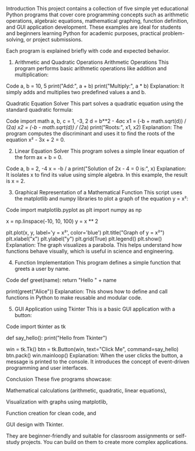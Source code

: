 Introduction
This project contains a collection of five simple yet educational Python programs that cover core programming concepts such as arithmetic operations, algebraic equations, mathematical graphing, function definition, and GUI application development. These examples are ideal for students and beginners learning Python for academic purposes, practical problem-solving, or project submissions.

Each program is explained briefly with code and expected behavior.

1. Arithmetic and Quadratic Operations
Arithmetic Operations
This program performs basic arithmetic operations like addition and multiplication:

Code
a, b = 10, 5
print("Add:", a + b)
print("Multiply:", a * b)
Explanation:
It simply adds and multiplies two predefined values a and b.

Quadratic Equation Solver
This part solves a quadratic equation using the standard quadratic formula:

Code
import math
a, b, c = 1, -3, 2
d = b**2 - 4*a*c
x1 = (-b + math.sqrt(d)) / (2*a)
x2 = (-b - math.sqrt(d)) / (2*a)
print("Roots:", x1, x2)
Explanation:
The program computes the discriminant and uses it to find the roots of the equation x² - 3x + 2 = 0.

2. Linear Equation Solver
This program solves a simple linear equation of the form ax + b = 0.

Code
a, b = 2, -4
x = -b / a
print("Solution of 2x - 4 = 0 is:", x)
Explanation:
It isolates x to find its value using simple algebra. In this example, the result is x = 2.

3. Graphical Representation of a Mathematical Function
This script uses the matplotlib and numpy libraries to plot a graph of the equation y = x²:

Code
import matplotlib.pyplot as plt
import numpy as np

x = np.linspace(-10, 10, 100)
y = x ** 2

plt.plot(x, y, label='y = x²', color='blue')
plt.title("Graph of y = x²")
plt.xlabel("x")
plt.ylabel("y")
plt.grid(True)
plt.legend()
plt.show()
Explanation:
The graph visualizes a parabola. This helps understand how functions behave visually, which is useful in science and engineering.

4. Function Implementation
This program defines a simple function that greets a user by name.

Code
def greet(name):
    return "Hello " + name

print(greet("Alice"))
Explanation:
This shows how to define and call functions in Python to make reusable and modular code.

5. GUI Application using Tkinter
This is a basic GUI application with a button:

Code
import tkinter as tk

def say_hello():
    print("Hello from Tkinter")

win = tk.Tk()
btn = tk.Button(win, text="Click Me", command=say_hello)
btn.pack()
win.mainloop()
Explanation:
When the user clicks the button, a message is printed to the console. It introduces the concept of event-driven programming and user interfaces.

Conclusion
These five programs showcase:

Mathematical calculations (arithmetic, quadratic, linear equations),

Visualization with graphs using matplotlib,

Function creation for clean code, and

GUI design with Tkinter.

They are beginner-friendly and suitable for classroom assignments or self-study projects. You can build on them to create more complex applications.

